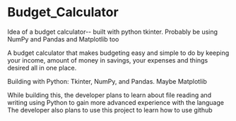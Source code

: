 # Budget_Calculator
Idea of a budget calculator-- built with python tkinter. Probably be using NumPy and Pandas and Matplotlib too

A budget calculator that makes budgeting easy and simple to do by keeping your income, amount of money in savings, your expenses and things desired all in one place.

Building with Python: Tkinter, NumPy, and Pandas. Maybe Matplotlib

While building this, the developer plans to learn about file reading and writing using Python to gain more advanced experience with the language
The developer also plans to use this project to learn how to use github
